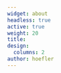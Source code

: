```yaml
---
widget: about
headless: true
active: true
weight: 20
title: 
design:
  columns: 2
author: hoefler
---  
```



